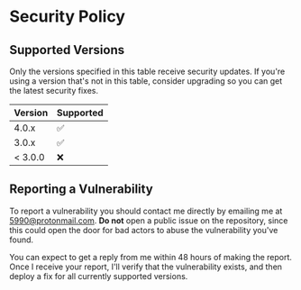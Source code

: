 # Security Policy

## Supported Versions

Only the versions specified in this table receive security updates. If you're using a version that's not in this table, consider upgrading so you can get the latest security fixes.

| Version | Supported          |
| ------- | ------------------ |
| 4.0.x   | :white_check_mark: |
| 3.0.x   | :white_check_mark: |
| < 3.0.0 | :x:                |

## Reporting a Vulnerability

To report a vulnerability you should contact me directly by emailing me at [5990@protonmail.com](mailto:5990@protonmail.com). **Do not** open a public issue on the repository, since this could open the door for bad actors to abuse the vulnerability you've found. 

 You can expect to get a reply from me within 48 hours of making the report. Once I receive your report, I'll verify that the vulnerability exists, and then deploy a fix for all currently supported versions.
